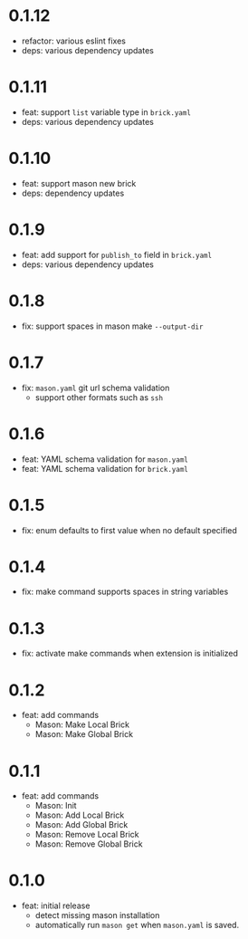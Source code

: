 # 0.1.12

- refactor: various eslint fixes
- deps: various dependency updates

# 0.1.11

- feat: support `list` variable type in `brick.yaml`
- deps: various dependency updates

# 0.1.10

- feat: support mason new brick
- deps: dependency updates

# 0.1.9

- feat: add support for `publish_to` field in `brick.yaml`
- deps: various dependency updates

# 0.1.8

- fix: support spaces in mason make `--output-dir`

# 0.1.7

- fix: `mason.yaml` git url schema validation
  - support other formats such as `ssh`

# 0.1.6

- feat: YAML schema validation for `mason.yaml`
- feat: YAML schema validation for `brick.yaml`

# 0.1.5

- fix: enum defaults to first value when no default specified

# 0.1.4

- fix: make command supports spaces in string variables

# 0.1.3

- fix: activate make commands when extension is initialized

# 0.1.2

- feat: add commands
  - Mason: Make Local Brick
  - Mason: Make Global Brick

# 0.1.1

- feat: add commands
  - Mason: Init
  - Mason: Add Local Brick
  - Mason: Add Global Brick
  - Mason: Remove Local Brick
  - Mason: Remove Global Brick

# 0.1.0

- feat: initial release
  - detect missing mason installation
  - automatically run `mason get` when `mason.yaml` is saved.
